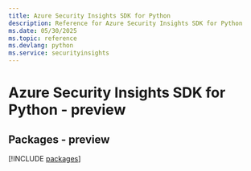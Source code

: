 ```yaml
---
title: Azure Security Insights SDK for Python
description: Reference for Azure Security Insights SDK for Python
ms.date: 05/30/2025
ms.topic: reference
ms.devlang: python
ms.service: securityinsights
---
```

# Azure Security Insights SDK for Python - preview
## Packages - preview
[!INCLUDE [packages](security-insights-index.md)]